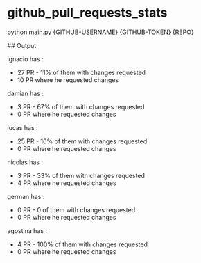 # github_pull_requests_stats

 python main.py {GITHUB-USERNAME} {GITHUB-TOKEN} {REPO}
 
 ## Output
 
ignacio has : 
* 27 PR - 11% of them with changes requested
* 10 PR where he requested changes

damian has : 
* 3 PR - 67% of them with changes requested
* 0 PR where he requested changes

lucas has : 
*  25 PR - 16% of them with changes requested
* 0 PR where he requested changes

nicolas has : 
* 3 PR - 33% of them with changes requested
* 4 PR where he requested changes

german has : 
* 0 PR - 0 of them with changes requested
* 0 PR where he requested changes

agostina has : 
* 4 PR - 100% of them with changes requested
* 0 PR where he requested changes

